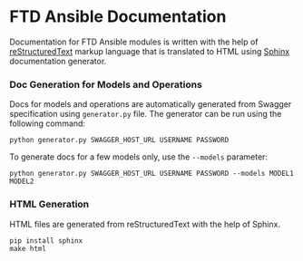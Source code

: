 # FTD Ansible Documentation

Documentation for FTD Ansible modules is written with the help of [reStructuredText](http://docutils.sourceforge.net/rst.html)
markup language that is translated to HTML using [Sphinx](http://www.sphinx-doc.org/en/master/) documentation generator.

### Doc Generation for Models and Operations

Docs for models and operations are automatically generated from Swagger specification using `generator.py` file. The 
generator can be run using the following command:
```
python generator.py SWAGGER_HOST_URL USERNAME PASSWORD
```
To generate docs for a few models only, use the `--models` parameter:
```
python generator.py SWAGGER_HOST_URL USERNAME PASSWORD --models MODEL1 MODEL2
```

### HTML Generation

HTML files are generated from reStructuredText with the help of Sphinx.
```
pip install sphinx
make html
```
